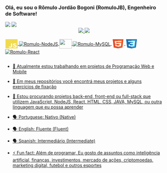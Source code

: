 ### Olá, eu sou o Rômulo Jordão Bogoni (RomuloJB), Engenheiro de Software!

<div> 
  <a href = "mailto:jordaobogoni@gmail.com"><img src="https://img.shields.io/badge/-Gmail-%23333?style=for-the-badge&logo=gmail&logoColor=white" target="_blank"></a>
  <a href="https://www.linkedin.com/in/rômulo-jordão-bogoni-3b572b236/" target="_blank"><img src="https://img.shields.io/badge/-LinkedIn-%230077B5?style=for-the-badge&logo=linkedin&logoColor=white" target="_blank"></a> 
</div>

<div align="center">
  <a href="https://github.com/RomuloJB">
  <img height="160em" src="https://github-readme-stats.vercel.app/api?username=RomuloJB&show_icons=true&theme=dark&include_all_commits=true&count_private=true&rank_icon=github"/>
  <img height="160em" src="https://github-readme-stats.vercel.app/api/top-langs/?username=RomuloJB&layout=compact&langs_count=7&theme=dark"/>
</div>
  
  <div style="display: inline_block"><br>
  <img align="center" alt="Romulo-Js" height="30" width="40" src="https://raw.githubusercontent.com/devicons/devicon/master/icons/javascript/javascript-plain.svg">
  <img align="center" alt="Romulo-NodeJS" height="30" width="40" src="https://cdn.jsdelivr.net/gh/devicons/devicon@latest/icons/nodejs/nodejs-original.svg" />  
  <img align="center" alt"Romulo-Java" height="30" width="40" src="https://cdn.jsdelivr.net/gh/devicons/devicon/icons/java/java-original.svg" />
  <img align="center" alt="Romulo-MySQL" height="30" width="40" src="https://cdn.jsdelivr.net/gh/devicons/devicon/icons/mysql/mysql-original.svg" />
  <img align="center" alt="Romulo-HTML" height="30" width="40" src="https://raw.githubusercontent.com/devicons/devicon/master/icons/html5/html5-original.svg">
  <img align="center" alt="Romulo-CSS" height="30" width="40" src="https://raw.githubusercontent.com/devicons/devicon/master/icons/css3/css3-original.svg">
  <img align="center" alt="Romulo-React" height="30" width="40" src="https://cdn.jsdelivr.net/gh/devicons/devicon@latest/icons/react/react-original.svg" />
    
</div>
  
##
  
- 🔭 Atualmente estou trabalhando em projetos de Programação Web e Mobile
- 🌱 Em meus repositórios você encontrá meus projetos e alguns exercícios de fixação
- 👯 Estou procurando projetos back-end, front-end ou full-stack que utilizem JavaScript, NodeJS, React, HTML, CSS, JAVA, MySQL, ou outra linguagem que eu possa aprender
- 🗣️ Portuguese: Nativo (Native)
- 🗣️ English: Fluente (Fluent)
- 🗣️ Spanish: Intermediário (Intermediate)

- ⚡ Fun fact: Além de programar, Eu gosto de assuntos como inteligência artificial, finanças, investimentos, mercado de ações, criptomoedas, marketing digital, futebol e outros esportes
